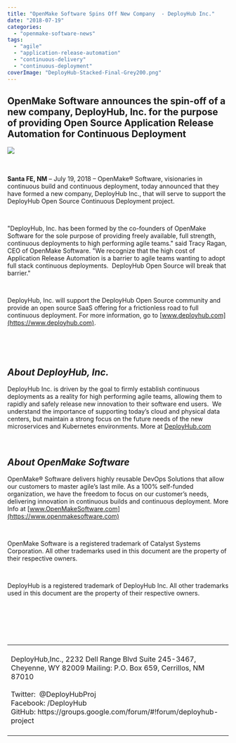```yaml
---
title: "OpenMake Software Spins Off New Company  - DeployHub Inc."
date: "2018-07-19"
categories: 
  - "openmake-software-news"
tags: 
  - "agile"
  - "application-release-automation"
  - "continuous-delivery"
  - "continuous-deployment"
coverImage: "DeployHub-Stacked-Final-Grey200.png"
---
```


## OpenMake Software announces the spin-off of a new company, DeployHub, Inc. for the purpose of providing Open Source Application Release Automation for Continuous Deployment

![](images/DeployHub-Stacked-Final-Grey200.png)  

 

**Santa FE, NM** – July 19, 2018 – OpenMake® Software, visionaries in continuous build and continuous deployment, today announced that they have formed a new company, DeployHub Inc., that will serve to support the DeployHub Open Source Continuous Deployment project.

 

"DeployHub, Inc. has been formed by the co-founders of OpenMake Software for the sole purpose of providing freely available, full strength, continuous deployments to high performing agile teams." said Tracy Ragan, CEO of OpenMake Software. "We recognize that the high cost of Application Release Automation is a barrier to agile teams wanting to adopt full stack continuous deployments.  DeployHub Open Source will break that barrier."

 

DeployHub, Inc. will support the DeployHub Open Source community and provide an open source SaaS offering for a frictionless road to full continuous deployment. For more information, go to [www.deployhub.com](https://www.deployhub.com).

 

 

## **_About DeployHub, Inc._**

DeployHub Inc. is driven by the goal to firmly establish continuous deployments as a reality for high performing agile teams, allowing them to rapidly and safely release new innovation to their software end users.  We understand the importance of supporting today’s cloud and physical data centers, but maintain a strong focus on the future needs of the new microservices and Kubernetes environments. More at [DeployHub.com](https://www.deployhub.com/)

  

## **_About OpenMake Software_**

OpenMake® Software delivers highly reusable DevOps Solutions that allow our customers to master agile’s last mile. As a 100% self-funded organization, we have the freedom to focus on our customer’s needs, delivering innovation in continuous builds and continuous deployment. More Info at [www.OpenMakeSoftware.com](https://www.openmakesoftware.com)

 

OpenMake Software is a registered trademark of Catalyst Systems Corporation. All other trademarks used in this document are the property of their respective owners.

 

DeployHub is a registered trademark of DeployHub Inc. All other trademarks used in this document are the property of their respective owners.

 

 

 

<table><tbody><tr><td width="872">&nbsp;<div></div>DeployHub,Inc., 2232 Dell Range Blvd Suite 245-3467, Cheyenne, WY 82009
Mailing: P.O. Box 659, Cerrillos, NM 87010<div></div>&nbsp;<div></div>Twitter:&nbsp; @DeployHubProj<div></div>Facebook: /DeployHub<div></div>GitHub: https://groups.google.com/forum/#!forum/deployhub-project<div></div>&nbsp;</td></tr></tbody></table>
